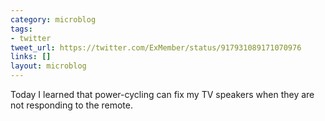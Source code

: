 ```yaml
---
category: microblog
tags:
- twitter
tweet_url: https://twitter.com/ExMember/status/917931089171070976
links: []
layout: microblog
---
```

Today I learned that power-cycling can fix my TV speakers when they are not responding to the remote.
